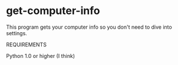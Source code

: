 # get-computer-info
This program gets your computer info so you don't need to dive into settings.


REQUIREMENTS

Python 1.0 or higher (I think)
